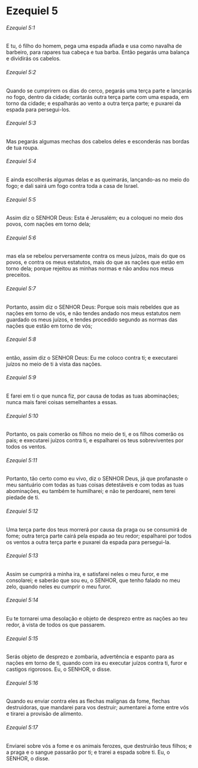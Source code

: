 # Ezequiel 5

###### Ezequiel 5:1

E tu, ó filho do homem, pega uma espada afiada e usa como navalha de barbeiro, para rapares tua cabeça e tua barba. Então pegarás uma balança e dividirás os cabelos.

###### Ezequiel 5:2

Quando se cumprirem os dias do cerco, pegarás uma terça parte e lançarás no fogo, dentro da cidade; cortarás outra terça parte com uma espada, em torno da cidade; e espalharás ao vento a outra terça parte; e puxarei da espada para persegui-los.

###### Ezequiel 5:3

Mas pegarás algumas mechas dos cabelos deles e esconderás nas bordas de tua roupa.

###### Ezequiel 5:4

E ainda escolherás algumas delas e as queimarás, lançando-as no meio do fogo; e dali sairá um fogo contra toda a casa de Israel.

###### Ezequiel 5:5

Assim diz o SENHOR Deus: Esta é Jerusalém; eu a coloquei no meio dos povos, com nações em torno dela;

###### Ezequiel 5:6

mas ela se rebelou perversamente contra os meus juízos, mais do que os povos, e contra os meus estatutos, mais do que as nações que estão em torno dela; porque rejeitou as minhas normas e não andou nos meus preceitos.

###### Ezequiel 5:7

Portanto, assim diz o SENHOR Deus: Porque sois mais rebeldes que as nações em torno de vós, e não tendes andado nos meus estatutos nem guardado os meus juízos, e tendes procedido segundo as normas das nações que estão em torno de vós;

###### Ezequiel 5:8

então, assim diz o SENHOR Deus: Eu me coloco contra ti; e executarei juízos no meio de ti à vista das nações.

###### Ezequiel 5:9

E farei em ti o que nunca fiz, por causa de todas as tuas abominações; nunca mais farei coisas semelhantes a essas.

###### Ezequiel 5:10

Portanto, os pais comerão os filhos no meio de ti, e os filhos comerão os pais; e executarei juízos contra ti, e espalharei os teus sobreviventes por todos os ventos.

###### Ezequiel 5:11

Portanto, tão certo como eu vivo, diz o SENHOR Deus, já que profanaste o meu santuário com todas as tuas coisas detestáveis e com todas as tuas abominações, eu também te humilharei; e não te perdoarei, nem terei piedade de ti.

###### Ezequiel 5:12

Uma terça parte dos teus morrerá por causa da praga ou se consumirá de fome; outra terça parte cairá pela espada ao teu redor; espalharei por todos os ventos a outra terça parte e puxarei da espada para persegui-la.

###### Ezequiel 5:13

Assim se cumprirá a minha ira, e satisfarei neles o meu furor, e me consolarei; e saberão que sou eu, o SENHOR, que tenho falado no meu zelo, quando neles eu cumprir o meu furor.

###### Ezequiel 5:14

Eu te tornarei uma desolação e objeto de desprezo entre as nações ao teu redor, à vista de todos os que passarem.

###### Ezequiel 5:15

Serás objeto de desprezo e zombaria, advertência e espanto para as nações em torno de ti, quando com ira eu executar juízos contra ti, furor e castigos rigorosos. Eu, o SENHOR, o disse.

###### Ezequiel 5:16

Quando eu enviar contra eles as flechas malignas da fome, flechas destruidoras, que mandarei para vos destruir; aumentarei a fome entre vós e tirarei a provisão de alimento.

###### Ezequiel 5:17

Enviarei sobre vós a fome e os animais ferozes, que destruirão teus filhos; e a praga e o sangue passarão por ti; e trarei a espada sobre ti. Eu, o SENHOR, o disse.

